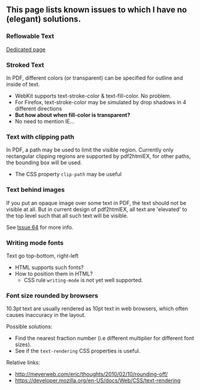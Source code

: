 ## This page lists known issues to which I have no (elegant) solutions.

### Reflowable Text
[Dedicated page](https://github.com/coolwanglu/pdf2htmlEX/wiki/Reflowable-Text)

### Stroked Text
In PDF, different colors (or transparent) can be specified for outline and inside of text.
 - WebKit supports text-stroke-color & text-fill-color. No problem.
 - For Firefox, text-stroke-color may be simulated by drop shadows in 4 different directions
  - **But how about when fill-color is transparent?**
 - No need to mention IE...

### Text with clipping path
In PDF, a path may be used to limit the visible region. Currently only rectangular clipping regions are supported by pdf2htmlEX, for other paths, the bounding box will be used.
 - The CSS property `clip-path` may be useful

### Text behind images
If you put an opaque image over some text in PDF, the text should not be visible at all. But in current design of pdf2htmlEX, all text are 'elevated' to the top level such that all such text will be visible.

See [Issue 64](https://github.com/coolwanglu/pdf2htmlEX/issues/64) for more info.

### Writing mode fonts
Text go top-bottom, right-left
 - HTML supports such fonts?
 - How to position them in HTML?
   - CSS rule `writing-mode` is not yet well supported.

### Font size rounded by browsers
10.3pt text are usually rendered as 10pt text in web browsers, which often causes inaccuracy in the layout.

Possible solutions:
- Find the nearest fraction number (i.e different multiplier for different font sizes).
- See if the `text-rendering` CSS properties is useful.

Relative links:

- http://meyerweb.com/eric/thoughts/2010/02/10/rounding-off/
- https://developer.mozilla.org/en-US/docs/Web/CSS/text-rendering